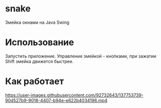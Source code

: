 # snake
Змейка окнами на Java Swing
# Использование
Запустить приложение. Управление змейкой - кнопками, при зажатии Shift змейка движется быстрее.
# Как работает


https://user-images.githubusercontent.com/92732643/137753739-90d527b9-9018-4407-b94e-e622b4034196.mp4

